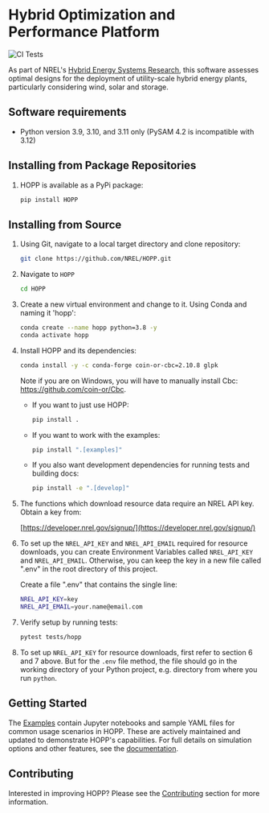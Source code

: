 # Hybrid Optimization and Performance Platform

![CI Tests](https://github.com/NREL/HOPP/actions/workflows/ci.yml/badge.svg)

As part of NREL's [Hybrid Energy Systems Research](https://www.nrel.gov/wind/hybrid-energy-systems-research.html), this
software assesses optimal designs for the deployment of utility-scale hybrid energy plants, particularly considering wind,
solar and storage.

## Software requirements

- Python version 3.9, 3.10, and 3.11 only (PySAM 4.2 is incompatible with 3.12)

## Installing from Package Repositories

1. HOPP is available as a PyPi package:

    ```bash
    pip install HOPP
    ```

## Installing from Source

1. Using Git, navigate to a local target directory and clone repository:
    
    ```bash
    git clone https://github.com/NREL/HOPP.git
    ```

2. Navigate to `HOPP`
    
    ```bash
    cd HOPP
    ```

3. Create a new virtual environment and change to it. Using Conda and naming it 'hopp':
    
    ```bash
    conda create --name hopp python=3.8 -y
    conda activate hopp
    ```

4. Install HOPP and its dependencies:
    
    ```bash
    conda install -y -c conda-forge coin-or-cbc=2.10.8 glpk
    ```

    Note if you are on Windows, you will have to manually install Cbc: https://github.com/coin-or/Cbc.
    
    - If you want to just use HOPP:
       
       ```bash
       pip install .  
       ```
    
    - If you want to work with the examples:
       
       ```bash
       pip install ".[examples]"
       ```

    - If you also want development dependencies for running tests and building docs:  
      
       ```bash
       pip install -e ".[develop]"
       ```

5. The functions which download resource data require an NREL API key. Obtain a key from:
    
    [https://developer.nrel.gov/signup/](https://developer.nrel.gov/signup/)

6. To set up the `NREL_API_KEY` and `NREL_API_EMAIL` required for resource downloads, you can create Environment Variables called `NREL_API_KEY` and `NREL_API_EMAIL`. Otherwise, you can keep the key in a new file called ".env" in the root directory of this project. 

    Create a file ".env" that contains the single line:
    
    ```bash
    NREL_API_KEY=key
    NREL_API_EMAIL=your.name@email.com
    ```

7. Verify setup by running tests:
    
    ```bash
    pytest tests/hopp
    ```

8. To set up `NREL_API_KEY` for resource downloads, first refer to section 6 and 7 above. But for the `.env` file method,
   the file should go in the working directory of your Python project, e.g. directory from where you run `python`.

## Getting Started

The [Examples](./examples/) contain Jupyter notebooks and sample YAML files for common usage scenarios in HOPP. These are actively maintained and updated to demonstrate HOPP's capabilities. For full details on simulation options and other features, see the [documentation](https://hopp.readthedocs.io/en/latest/).

## Contributing

Interested in improving HOPP? Please see the [Contributing](./CONTRIBUTING.md) section for more information.
